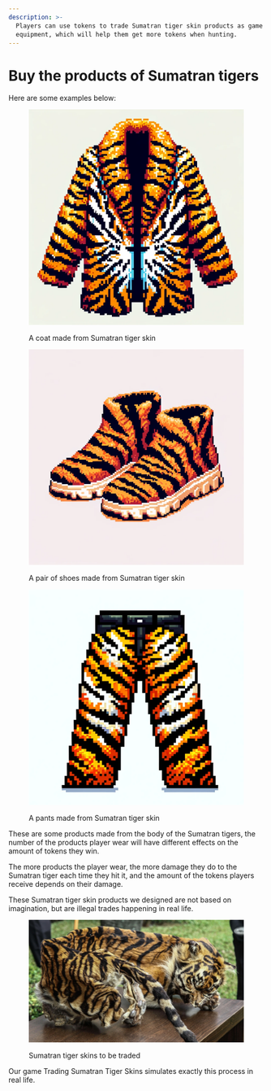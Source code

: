 ```yaml
---
description: >-
  Players can use tokens to trade Sumatran tiger skin products as game
  equipment, which will help them get more tokens when hunting.
---
```


# Buy the products of Sumatran tigers

Here are some examples below:

<figure><img src="../.gitbook/assets/products2.png" alt=""><figcaption><p>A coat made from Sumatran tiger skin</p></figcaption></figure>

<figure><img src="../.gitbook/assets/products4.png" alt=""><figcaption><p>A pair of shoes made from Sumatran tiger skin</p></figcaption></figure>

<figure><img src="../.gitbook/assets/products5.png" alt=""><figcaption><p>A pants made from Sumatran tiger skin</p></figcaption></figure>

These are some products made from the body of the Sumatran tigers, the number of the products player wear will have different effects on the amount of tokens they win.&#x20;

The more products the player wear, the more damage they do to the Sumatran tiger each time they hit it, and the amount of the tokens players receive depends on their damage.

These Sumatran tiger skin products we designed are not based on imagination, but are illegal trades happening in real life.

<figure><img src="../.gitbook/assets/tiger4.png" alt=""><figcaption><p>Sumatran tiger skins to be traded</p></figcaption></figure>

Our game Trading Sumatran Tiger Skins simulates exactly this process in real life.
